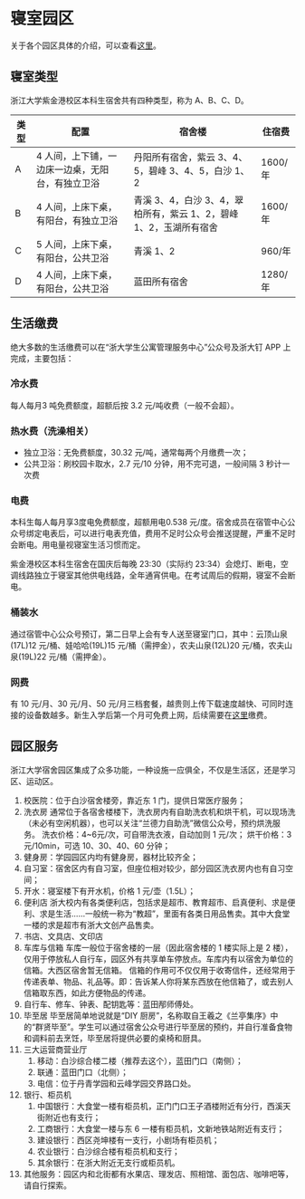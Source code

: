 # 寝室园区

关于各个园区具体的介绍，可以查看[这里](../dorms/lantian.md)。

## 寝室类型

浙江大学紫金港校区本科生宿舍共有四种类型，称为 A、B、C、D。

| 类型 | 配置                                             | 宿舍楼                                                             | 住宿费  |
| ---- | ------------------------------------------------ | ------------------------------------------------------------------ | ------- |
| A    | 4 人间，上下铺，一边床一边桌，无阳台，有独立卫浴 | 丹阳所有宿舍，紫云 3、4、5，碧峰 3、4、5，白沙 1、2                | 1600/年 |
| B    | 4 人间，上床下桌，有阳台，有独立卫浴             | 青溪 3、4，白沙 3、4，翠柏所有，紫云 1、2，碧峰 1、2，玉湖所有宿舍 | 1600/年 |
| C    | 5 人间，上床下桌，有阳台，公共卫浴               | 青溪 1、2                                                          | 960/年  |
| D    | 4 人间，上床下桌，有阳台，公共卫浴               | 蓝田所有宿舍                                                       | 1280/年 |

## 生活缴费

绝大多数的生活缴费可以在“浙大学生公寓管理服务中心”公众号及浙大钉 APP 上完成，主要包括：

### 冷水费

每人每月3 吨免费额度，超额后按 3.2 元/吨收费（一般不会超）。

### 热水费（洗澡相关）

- 独立卫浴：无免费额度，30.32 元/吨，通常每两个月缴费一次；
- 公共卫浴：刷校园卡取水，2.7 元/10 分钟，用不完可退，一般间隔 3 秒计一次费

### 电费

本科生每人每月享3度电免费额度，超额用电0.538 元/度。宿舍成员在宿管中心公众号绑定电表后，可以进行电表充值，费用不足时公众号会推送提醒，严重不足时会断电。用电量视寝室生活习惯而定。

紫金港校区本科生宿舍在国庆后每晚 23:30（实际约 23:34）会熄灯、断电，空调线路独立于寝室其他供电线路，全年通宵供电。在考试周后的假期，寝室不会断电。

### 桶装水

通过宿管中心公众号预订，第二日早上会有专人送至寝室门口，其中：云顶山泉(17L)12 元/桶、娃哈哈(19L)15 元/桶（需押金），农夫山泉(12L)20 元/桶，农夫山泉(19L)22 元/桶（需押金）。

### 网费

有 10 元/月、30 元/月、50 元/月三档套餐，越贵则上传下载速度越快、可同时连接的设备数越多。新生入学后第一个月可免费上网，后续需要在[这里](https://myvpn.zju.edu.cn/)缴费。

## 园区服务

浙江大学宿舍园区集成了众多功能，一种设施一应俱全，不仅是生活区，还是学习区、运动区。

1. 校医院：位于白沙宿舍楼旁，靠近东 1 门，提供日常医疗服务；
2. 洗衣房
   通常位于各宿舍楼楼下，洗衣房内有自助洗衣机和烘干机，可以现场洗（未必有空闲机器），也可以关注“兰德力自助洗”微信公众号，预约烘洗服务。
   洗衣价格：4~6元/次，可自带洗衣液，自动加则 1 元/次；
   烘干价格：3元/10min，可选 10、30、40、60 分钟；
3. 健身房：学园园区内均有健身房，器材比较齐全；
4. 自习室：宿舍区内有自习室，但座位相对较少，部分园区洗衣房内也有自习空间；
5. 开水：寝室楼下有开水机，价格 1 元/壶（1.5L）；
6. 便利店
   浙大校内有各类便利店，包括求是超市、教育超市、启真便利、求是便利、求是生活……一般统一称为“教超”，里面有各类日用品售卖。其中大食堂一楼的求是超市有浙大文创产品售卖。
7. 书店、文具店、文印店
8. 车库与信箱
   车库一般位于宿舍楼的一层（因此宿舍楼的 1 楼实际上是 2 楼），仅用于停放私人自行车，园区外有共享单车停放点。车库内有以宿舍为单位的信箱。大西区宿舍暂无信箱。
   信箱的作用可不仅仅用于收寄信件，还经常用于传递表单、物品、礼品等。即：告诉某人你将某东西放在他信箱了，或去别人信箱取东西，如此方便物品的传递。
9. 自行车、修车、钟表、配钥匙等：蓝田邴师傅处。
10. 毕至居
    毕至居简单地说就是“DIY 厨房”，名称取自王羲之《兰亭集序》中的“群贤毕至”。学生可以通过宿舍公众号进行毕至居的预约，并自行准备食物和调料前去烹饪，毕至居将提供必要的桌椅和厨具。
11. 三大运营商营业厅
    1. 移动：白沙综合楼二楼（推荐去这个），蓝田门口（南侧）；
    2. 联通：蓝田门口（北侧）；
    3. 电信：位于丹青学园和云峰学园交界路口处。
12. 银行、柜员机
    1. 中国银行：大食堂一楼有柜员机，正门门口王子酒楼附近有分行，西溪天街附近也有支行；
    2. 工商银行：大食堂一楼与东 6 一楼有柜员机，文新地铁站附近有支行；
    3. 建设银行：西区尧坤楼有一支行，小剧场有柜员机；
    4. 农业银行：白沙综合楼有柜员机和支行；
    5. 其余银行：在浙大附近无支行或柜员机。
13. 其他服务：园区内和北街都有水果店、理发店、照相馆、面包店、咖啡吧等，请自行探索。
